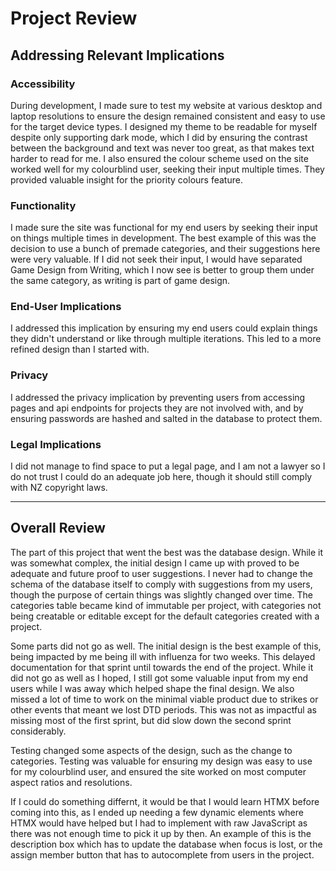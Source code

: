 # Project Review

## Addressing Relevant Implications

### Accessibility

During development, I made sure to test my website at various desktop and laptop resolutions to ensure the design remained consistent and easy to use for the target device types. I designed my theme to be readable for myself despite only supporting dark mode, which I did by ensuring the contrast between the background and text was never too great, as that makes text harder to read for me. I also ensured the colour scheme used on the site worked well for my colourblind user, seeking their input multiple times. They provided valuable insight for the priority colours feature.


### Functionality

I made sure the site was functional for my end users by seeking their input on things multiple times in development. The best example of this was the decision to use a bunch of premade categories, and their suggestions here were very valuable. If I did not seek their input, I would have separated Game Design from Writing, which I now see is better to group them under the same category, as writing is part of game design.


### End-User Implications

I addressed this implication by ensuring my end users could explain things they didn't understand or like through multiple iterations. This led to a more refined design than I started with.

### Privacy

I addressed the privacy implication by preventing users from accessing pages and api endpoints for projects they are not involved with, and by ensuring passwords are hashed and salted in the database to protect them.


### Legal Implications

I did not manage to find space to put a legal page, and I am not a lawyer so I do not trust I could do an adequate job here, though it should still comply with NZ copyright laws.


---

## Overall Review

The part of this project that went the best was the database design. While it was somewhat complex, the initial design I came up with proved to be adequate and future proof to user suggestions. I never had to change the schema of the database itself to comply with suggestions from my users, though the purpose of certain things was slightly changed over time. The categories table became kind of immutable per project, with categories not being creatable or editable except for the default categories created with a project.

Some parts did not go as well. The initial design is the best example of this, being impacted by me being ill with influenza for two weeks. This delayed documentation for that sprint until towards the end of the project. While it did not go as well as I hoped, I still got some valuable input from my end users while I was away which helped shape the final design. We also missed a lot of time to work on the minimal viable product due to strikes or other events that meant we lost DTD periods. This was not as impactful as missing most of the first sprint, but did slow down the second sprint considerably.

Testing changed some aspects of the design, such as the change to categories. Testing was valuable for ensuring my design was easy to use for my colourblind user, and ensured the site worked on most computer aspect ratios and resolutions.

If I could do something differnt, it would be that I would learn HTMX before coming into this, as I ended up needing a few dynamic elements where HTMX would have helped but I had to implement with raw JavaScript as there was not enough time to pick it up by then. An example of this is the description box which has to update the database when focus is lost, or the assign member button that has to autocomplete from users in the project.
